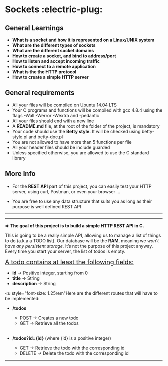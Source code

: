 # **Sockets** :electric-plug:

## **General Learnings**

- **What is a socket and how it is represented on a Linux/UNIX system**
- **What are the different types of sockets**
- **What are the different socket domains**
- **How to create a socket, and bind to address/port**
- **How to listen and accept incoming traffic**
- **How to connect to a remote application**
- **What is the the HTTP protocol**
- **How to create a simple HTTP server**

## **General requirements**

- All your files will be compiled on Ubuntu 14.04 LTS
- Your C programs and functions will be compiled with gcc 4.8.4 using the flags -Wall -Werror -Wextra and -pedantic
- All your files should end with a new line
- A **README.md** file, at the root of the folder of the project, is mandatory
- Your code should use the **Betty style.** It will be checked using betty-style.pl and betty-doc.pl
- You are not allowed to have more than 5 functions per file
- All your header files should be include guarded
- Unless specified otherwise, you are allowed to use the C standard library

## **More Info**
 - For the **REST API** part of this project, you can easily test your HTTP server, using curl, Postman, or even your browser … <br>

- You are free to use any data structure that suits you as long as their purpose is well defined
REST API <br>
<hr><hr>

**=> The goal of this project is to build a simple HTTP REST API in C.**

This is going to be a really simple API, allowing us to manage a list of things to do (a.k.a a TODO list). Our database will be the **RAM**, meaning we <i>won’t have any persistent storage.</i> It’s not the purpose of this project anyway. Every time you start your server, the list of todos is empty.

<u style="font-size: 1.25rem">A todo contains at least the following fields:</u>

- **id** -> Positive integer, starting from 0
- **title** -> String
- **description** -> String

<u style="font-size: 1.25rem"Here are the different routes that will have to be implemented:</u>

- **/todos**
  - POST -> Creates a new todo
  - GET -> Retrieve all the todos
  <br>

- **/todos?id={id}** (where {id} is a positive integer)
  - GET -> Retrieve the todo with the corresponding id
  - DELETE -> Delete the todo with the corresponding id

<hr>

